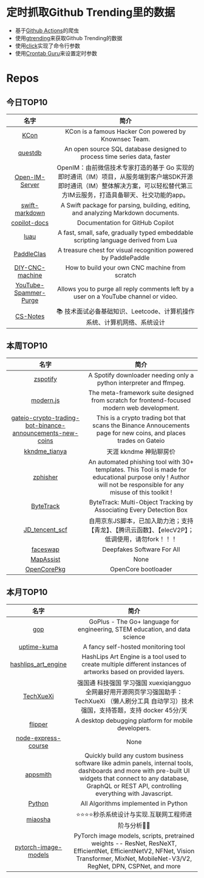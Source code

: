 # 定时抓取Github Trending里的数据
* 基于[Github Actions](https://docs.github.com/en/actions)的爬虫
* 使用[gtrending](https://github.com/hedythedev/gtrending)来获取Github Trending的数据
* 使用[click](https://github.com/pallets/click)实现了命令行参数
* 使用[Crontab Guru](https://crontab.guru/)来设置定时参数

# Repos
## 今日TOP10 
<!-- START OF DAILY_TOP10_REPOS -->
| 名字 | 简介 |
| :----: | :----: |
| [KCon](https://github.com/knownsec/KCon) | KCon is a famous Hacker Con powered by Knownsec Team. |
| [questdb](https://github.com/questdb/questdb) | An open source SQL database designed to process time series data, faster |
| [Open-IM-Server](https://github.com/OpenIMSDK/Open-IM-Server) | OpenIM：由前微信技术专家打造的基于 Go 实现的即时通讯（IM）项目，从服务端到客户端SDK开源即时通讯（IM）整体解决方案，可以轻松替代第三方IM云服务，打造具备聊天、社交功能的app。 |
| [swift-markdown](https://github.com/apple/swift-markdown) | A Swift package for parsing, building, editing, and analyzing Markdown documents. |
| [copilot-docs](https://github.com/github/copilot-docs) | Documentation for GitHub Copilot |
| [luau](https://github.com/Roblox/luau) | A fast, small, safe, gradually typed embeddable scripting language derived from Lua |
| [PaddleClas](https://github.com/PaddlePaddle/PaddleClas) | A treasure chest for visual recognition powered by PaddlePaddle |
| [DIY-CNC-machine](https://github.com/maxvfischer/DIY-CNC-machine) | How to build your own CNC machine from scratch |
| [YouTube-Spammer-Purge](https://github.com/ThioJoe/YouTube-Spammer-Purge) | Allows you to purge all reply comments left by a user on a YouTube channel or video. |
| [CS-Notes](https://github.com/CyC2018/CS-Notes) | 📚 技术面试必备基础知识、Leetcode、计算机操作系统、计算机网络、系统设计 |
<!-- END OF DAILY_TOP10_REPOS -->

## 本周TOP10
<!-- START OF WEEKLY_TOP10_REPOS -->
| 名字 | 简介 |
| :----: | :----: |
| [zspotify](https://github.com/Footsiefat/zspotify) | A Spotify downloader needing only a python interpreter and ffmpeg. |
| [modern.js](https://github.com/modern-js-dev/modern.js) | The meta-framework suite designed from scratch for frontend-focused modern web development. |
| [gateio-crypto-trading-bot-binance-announcements-new-coins](https://github.com/CyberPunkMetalHead/gateio-crypto-trading-bot-binance-announcements-new-coins) | This is a crypto trading bot that scans the Binance Annoucements page for new coins, and places trades on Gateio |
| [kkndme_tianya](https://github.com/shengcaishizhan/kkndme_tianya) | 天涯 kkndme 神贴聊房价 |
| [zphisher](https://github.com/htr-tech/zphisher) | An automated phishing tool with 30+ templates. This Tool is made for educational purpose only ! Author will not be responsible for any misuse of this toolkit ! |
| [ByteTrack](https://github.com/ifzhang/ByteTrack) | ByteTrack: Multi-Object Tracking by Associating Every Detection Box |
| [JD_tencent_scf](https://github.com/zero205/JD_tencent_scf) | 自用京东JS脚本，已加入助力池；支持【青龙】、【腾讯云函数】、【elecV2P】；低调使用，请勿fork！！！ |
| [faceswap](https://github.com/deepfakes/faceswap) | Deepfakes Software For All |
| [MapAssist](https://github.com/misterokaygo/MapAssist) | None |
| [OpenCorePkg](https://github.com/acidanthera/OpenCorePkg) | OpenCore bootloader |
<!-- END OF WEEKLY_TOP10_REPOS -->

## 本月TOP10
<!-- START OF MONTHLY_TOP10_REPOS -->
| 名字 | 简介 |
| :----: | :----: |
| [gop](https://github.com/goplus/gop) | GoPlus - The Go+ language for engineering, STEM education, and data science |
| [uptime-kuma](https://github.com/louislam/uptime-kuma) | A fancy self-hosted monitoring tool |
| [hashlips_art_engine](https://github.com/HashLips/hashlips_art_engine) | HashLips Art Engine is a tool used to create multiple different instances of artworks based on provided layers. |
| [TechXueXi](https://github.com/TechXueXi/TechXueXi) | 强国通 科技强国 学习强国 xuexiqiangguo 全网最好用开源网页学习强国助手：TechXueXi （懒人刷分工具 自动学习）技术强国，支持答题，支持 docker 45分/天 |
| [flipper](https://github.com/facebook/flipper) | A desktop debugging platform for mobile developers. |
| [node-express-course](https://github.com/john-smilga/node-express-course) | None |
| [appsmith](https://github.com/appsmithorg/appsmith) | Quickly build any custom business software like admin panels, internal tools, dashboards and more with pre-built UI widgets that connect to any database, GraphQL or REST API, controlling everything with Javascript. |
| [Python](https://github.com/TheAlgorithms/Python) | All Algorithms implemented in Python |
| [miaosha](https://github.com/qiurunze123/miaosha) | ⭐⭐⭐⭐秒杀系统设计与实现.互联网工程师进阶与分析🙋🐓 |
| [pytorch-image-models](https://github.com/rwightman/pytorch-image-models) | PyTorch image models, scripts, pretrained weights -- ResNet, ResNeXT, EfficientNet, EfficientNetV2, NFNet, Vision Transformer, MixNet, MobileNet-V3/V2, RegNet, DPN, CSPNet, and more |
<!-- END OF MONTHLY_TOP10_REPOS -->
